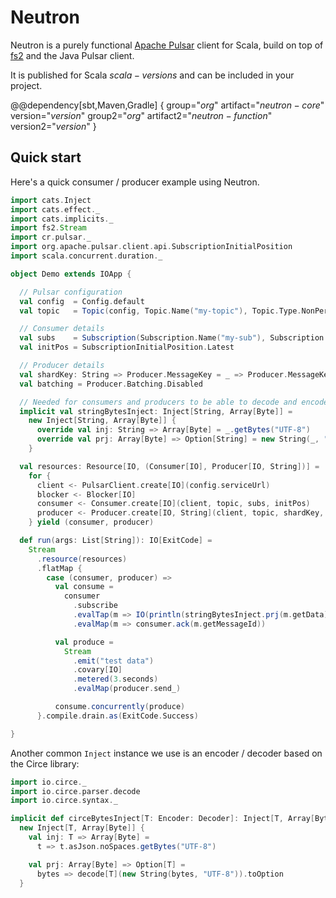 # Neutron

Neutron is a purely functional [Apache Pulsar](https://pulsar.apache.org/) client for Scala, build on top of [fs2](https://fs2.io) and the Java Pulsar client.

It is published for Scala $scala-versions$ and can be included in your project.

@@dependency[sbt,Maven,Gradle] {
  group="$org$" artifact="$neutron-core$" version="$version$"
  group2="$org$" artifact2="$neutron-function$" version2="$version$"
}

## Quick start

Here's a quick consumer / producer example using Neutron.

```scala mdoc:compile-only
import cats.Inject
import cats.effect._
import cats.implicits._
import fs2.Stream
import cr.pulsar._
import org.apache.pulsar.client.api.SubscriptionInitialPosition
import scala.concurrent.duration._

object Demo extends IOApp {

  // Pulsar configuration
  val config  = Config.default
  val topic   = Topic(config, Topic.Name("my-topic"), Topic.Type.NonPersistent)

  // Consumer details
  val subs    = Subscription(Subscription.Name("my-sub"), Subscription.Type.Shared)
  val initPos = SubscriptionInitialPosition.Latest

  // Producer details
  val shardKey: String => Producer.MessageKey = _ => Producer.MessageKey.Default
  val batching = Producer.Batching.Disabled

  // Needed for consumers and producers to be able to decode and encode messages, respectively
  implicit val stringBytesInject: Inject[String, Array[Byte]] =
    new Inject[String, Array[Byte]] {
      override val inj: String => Array[Byte] = _.getBytes("UTF-8")
      override val prj: Array[Byte] => Option[String] = new String(_, "UTF-8").some
    }

  val resources: Resource[IO, (Consumer[IO], Producer[IO, String])] =
    for {
      client <- PulsarClient.create[IO](config.serviceUrl)
      blocker <- Blocker[IO]
      consumer <- Consumer.create[IO](client, topic, subs, initPos)
      producer <- Producer.create[IO, String](client, topic, shardKey, batching, blocker)
    } yield (consumer, producer)

  def run(args: List[String]): IO[ExitCode] =
    Stream
      .resource(resources)
      .flatMap {
        case (consumer, producer) =>
          val consume =
            consumer
              .subscribe
              .evalTap(m => IO(println(stringBytesInject.prj(m.getData))))
              .evalMap(m => consumer.ack(m.getMessageId))

          val produce =
            Stream
              .emit("test data")
              .covary[IO]
              .metered(3.seconds)
              .evalMap(producer.send_)

          consume.concurrently(produce)
      }.compile.drain.as(ExitCode.Success)

}
```

Another common `Inject` instance we use is an encoder / decoder based on the Circe library:

```scala
import io.circe._
import io.circe.parser.decode
import io.circe.syntax._

implicit def circeBytesInject[T: Encoder: Decoder]: Inject[T, Array[Byte]] =
  new Inject[T, Array[Byte]] {
    val inj: T => Array[Byte] =
      t => t.asJson.noSpaces.getBytes("UTF-8")

    val prj: Array[Byte] => Option[T] =
      bytes => decode[T](new String(bytes, "UTF-8")).toOption
  }
```
